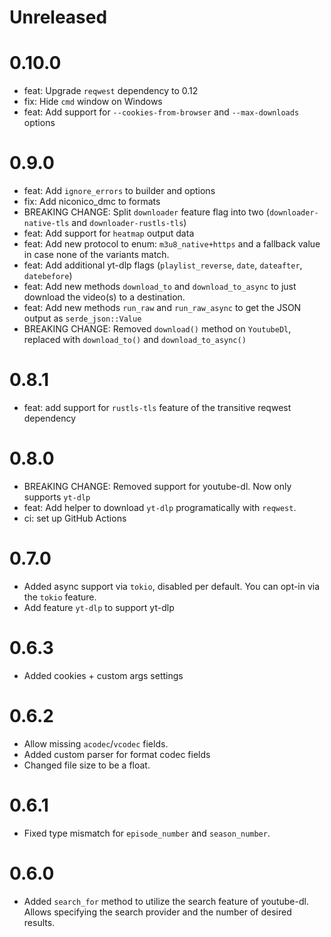 # Unreleased

# 0.10.0
- feat: Upgrade `reqwest` dependency to 0.12
- fix: Hide `cmd` window on Windows
- feat: Add support for `--cookies-from-browser` and `--max-downloads` options


# 0.9.0
- feat: Add `ignore_errors` to builder and options
- fix: Add niconico_dmc to formats
- BREAKING CHANGE: Split `downloader` feature flag into two (`downloader-native-tls` and `downloader-rustls-tls`)
- feat: Add support for `heatmap` output data
- feat: Add new protocol to enum: `m3u8_native+https` and a fallback value in case none of the variants match.
- feat: Add additional yt-dlp flags (`playlist_reverse`, `date`, `dateafter`, `datebefore`)
- feat: Add new methods `download_to` and `download_to_async` to just download the video(s) to a destination.
- feat: Add new methods `run_raw` and `run_raw_async` to get the JSON output as `serde_json::Value`
- BREAKING CHANGE: Removed `download()` method on `YoutubeDl`, replaced with `download_to()` and `download_to_async()`

# 0.8.1
- feat: add support for `rustls-tls` feature of the transitive reqwest dependency

# 0.8.0
- BREAKING CHANGE: Removed support for youtube-dl. Now only supports `yt-dlp`
- feat: Add helper to download `yt-dlp` programatically with `reqwest`.
- ci: set up GitHub Actions

# 0.7.0
- Added async support via `tokio`, disabled per default. You can opt-in via the `tokio` feature.
- Add feature `yt-dlp` to support yt-dlp

# 0.6.3
- Added cookies + custom args settings

# 0.6.2
- Allow missing `acodec`/`vcodec` fields.
- Added custom parser for format codec fields
- Changed file size to be a float.

# 0.6.1
- Fixed type mismatch for `episode_number` and `season_number`.

# 0.6.0
- Added `search_for` method to utilize the search feature of youtube-dl. Allows specifying the search provider and the number
of desired results.

